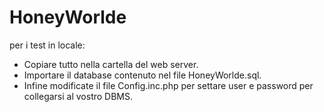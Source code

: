 # HoneyWorlde


per i test in locale:
+ Copiare tutto nella cartella del web server.
+ Importare il database contenuto nel file HoneyWorlde.sql.
+ Infine modificate il file Config.inc.php per settare user e password per collegarsi al vostro DBMS.